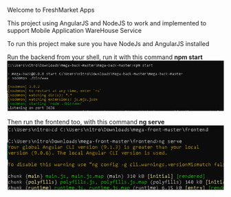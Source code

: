 Welcome to FreshMarket Apps

This project using AngularJS and NodeJS to work and implemented to support Mobile Application WareHouse Service

To run this project make sure you have NodeJs and AngularJS installed

Run the backend from your shell, run it with this command
__npm start__
![npm start](https://github.com/christianussamuel/AngularJS_FreshMarket_Apps/blob/master/modern_web2.PNG)

Then run the frontend too, with this command
__ng serve__
![ng serve](https://github.com/christianussamuel/AngularJS_FreshMarket_Apps/blob/master/modern_web1.PNG)

